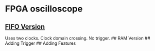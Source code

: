 # FPGA oscilloscope

<h2><a href="https://github.com/mkostandin/fpga-oscilloscope/tree/main/fifo%20version">FIFO Version</a></h2>
Uses two clocks. Clock domain crossing. No trigger.
## RAM Version
## Adding Trigger
## Adding Features
